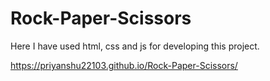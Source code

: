 # Rock-Paper-Scissors

Here I have used html, css and js for developing this project.

https://priyanshu22103.github.io/Rock-Paper-Scissors/
